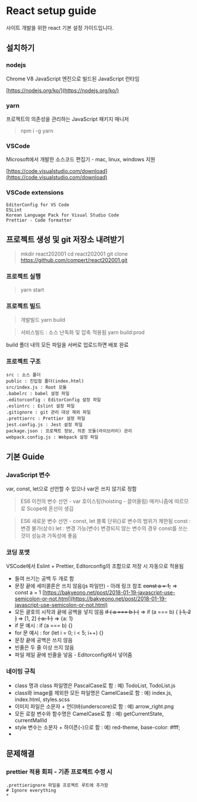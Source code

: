 # React setup guide

사이트 개발을 위한 react 기본 설정 가이드입니다.

## 설치하기

### nodejs

Chrome V8 JavaScript 엔진으로 빌드된 JavaScript 런타임

[https://nodejs.org/ko/](https://nodejs.org/ko/)

### yarn

프로젝트의 의존성을 관리하는 JavaScript 패키지 매니저

> npm i -g yarn

### VSCode

Microsoft에서 개발한 소스코드 편집기 - mac, linux, windows 지원

[https://code.visualstudio.com/download](https://code.visualstudio.com/download)

### VSCode extensions

	EditorConfig for VS Code
	ESLint
	Korean Language Pack for Visual Studio Code
	Prettier - Code formatter

## 프로젝트 생성 및 git 저장소 내려받기

> mkdir react202001
> cd react202001
> git clone https://github.com/compert/react202001.git

### 프로젝트 실행

> yarn start

### 프로젝트 빌드

> 개발빌드
> yarn build

> 서비스빌드 : 소스 난독화 및 압축 적용됨
> yarn build:prod

build 폴더 내의 모든 파일을 서버로 업로드하면 배포 완료

### 프로젝트 구조

	src : 소스 폴더
	public : 진입점 폴더(index.html)
	src/index.js : Root 모듈
	.babelrc : babel 설정 파일
	.editorconfig : EditorConfig 설정 파일
	.eslintrc : Eslint 설정 파일
	.gitignore : git 관리 대상 제외 파일
	.prettierrc : Prettier 설정 파일
	jest.config.js : Jest 설정 파일
	package.json : 프로젝트 정보, 의존 모듈(라이브러리) 관리
	webpack.config.js : Webpack 설정 파일

## 기본 Guide

### JavaScript 변수
 
var, const, let으로 선언할 수 있으나 var은 쓰지 않기로 정함

> ES6 이전의 변수 선언 - var
> 호이스팅(hoisting - 끌어올림) 매커니즘에 따르므로 Scope에 혼선이 생김

> ES6 새로운 변수 선언 - const, let
> 블록 단위{}로 변수의 범위가 제한됨
> const : 변경 불가(상수)
> let : 변경 가능(변수)
> 변경되지 않는 변수의 경우 const를 쓰는 것이 성능과 가독성에 좋음

### 코딩 포맷

VSCode에서 Eslint + Prettier, Editorconfig의 조합으로 저장 시 자동으로 적용됨

* 들여 쓰기는 공백 두 개로 함
* 문장 끝에 세미콜론은 쓰지 않음(js 파일만) - 아래 링크 참조
~~const a = 1;~~ => const a = 1
[https://bakyeono.net/post/2018-01-19-javascript-use-semicolon-or-not.html](https://bakyeono.net/post/2018-01-19-javascript-use-semicolon-or-not.html)
* 모든 괄호의 시작과 끝에 공백을  넣지 않음
~~if ( a === b ) {~~ => if (a === b) {
~~[ 1, 2 ]~~ => [1, 2]
~~{ a: 1 }~~ => {a: 1}
* if 문 예시 : if (a === b) {}
* for 문 예시 : for (let i = 0; i < 5; i++) {}
* 문장 끝에 공백은 쓰지 않음
* 빈줄은 두 줄 이상 쓰지 않음
* 파일 제일 끝에 빈줄을 넣음 - Editorconfig에서 넣어줌

### 네이밍 규칙

* class 명과 class 파일명은 PascalCase로 함 : 예) TodoList, TodoList.js
* class와 image를 제외한 모든 파일명은 CamelCase로 함 : 예) index.js, index.html, styles.scss
* 이미지 파일은 소문자 + 언더바(underscore)로 함 : 예) arrow_right.png
* 모든 로컬 변수와 함수명은 CamelCase로 함 : 예) getCurrentState, currentMallId
* style 변수는 소문자 + 하이픈(-)으로 함 : 예) red-theme, base-color:  #fff;
* 
 
## 문제해결

### prettier 적용 회피 - 기존 프로젝트 수정 시

	.prettierignore 파일을 프로젝트 루트에 추가함
	# Ignore everything
	*


<!--stackedit_data:
eyJoaXN0b3J5IjpbLTM0NjE5ODg5MSwtMTkyOTY4NDA1LDEzOT
AxNzU1OTgsNDYwNjkxNjE4LC0xODg2MjUyODcyLDQ1ODA3NzMw
NywtMTk3OTU3Mzk0NywxNTc4Njc4MDQwLC0xMzk5MTkzMDg1LC
0xNTQ4NDUzMTkyLDgzMDg2NjU0MSwyNzIwODUxNTIsLTU4OTcz
NTUxNiw3ODEzMzAyODksMzk4NTUwNjY3LC0xNDIxMzY3Njk2LC
0yMDIyNjU1OTg2LC0xOTE1OTU0NDk5XX0=
-->